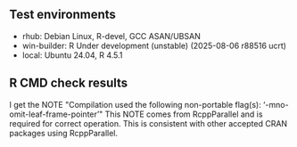 ## Test environments

* rhub: Debian Linux, R-devel, GCC ASAN/UBSAN
* win-builder: R Under development (unstable) (2025-08-06 r88516 ucrt)
* local: Ubuntu 24.04, R 4.5.1

## R CMD check results

I get the NOTE "Compilation used the following non-portable flag(s): ‘-mno-omit-leaf-frame-pointer’"
This NOTE comes from RcppParallel and is required for correct operation. This is consistent with other accepted CRAN packages using RcppParallel.
